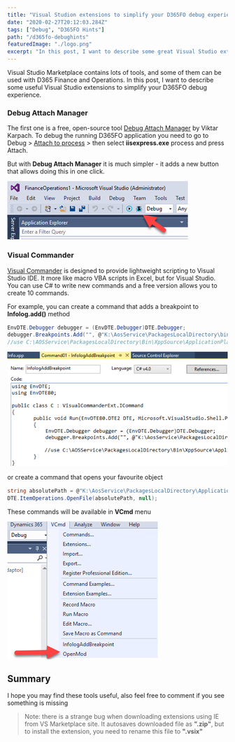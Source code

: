 ```yaml
---
title: "Visual Studion extensions to simplify your D365FO debug experience"
date: "2020-02-27T20:12:03.284Z"
tags: ["Debug", "D365FO Hints"]
path: "/d365fo-debughints"
featuredImage: "./logo.png" 
excerpt: "In this post, I want to describe some great Visual Studio extensions to simplify your D365FO debug experience."
---
```


Visual Studio Marketplace contains lots of tools, and some of them can be used with D365 Finance and Operations. In this post, I want to describe some useful Visual Studio extensions to simplify your D365FO debug experience.

### Debug Attach Manager

The first one is a free, open-source tool [Debug Attach Manager](https://marketplace.visualstudio.com/items?itemName=ViktarKarpach.DebugAttachManager) by Viktar Karpach. 
To debug the running D365FO application you need to go to Debug > [Attach to process](https://microsoftdynamix.blogspot.com/2019/01/d365fo-debugging.html) > then select **iisexpress.exe** process and press Attach. 

But with **Debug Attach Manager** it is much simpler - it adds a new button that allows doing this in one click.

 ![DebugAttachManager](DebugAttachManager.png)


### Visual Commander

[Visual Commander](https://marketplace.visualstudio.com/items?itemName=SergeyVlasov.VisualCommander) is designed to provide lightweight scripting to Visual Studio IDE. It more like macro VBA scripts in Excel, but for Visual Studio. You can use C# to write new commands and a free version allows you to create 10 commands.

For example, you can create a command that adds a breakpoint to **Infolog.add()** method

```csharp
EnvDTE.Debugger debugger = (EnvDTE.Debugger)DTE.Debugger;  
debugger.Breakpoints.Add("", @"K:\AosService\PackagesLocalDirectory\bin\XppSource\ApplicationPlatform\AxClass_Info.xpp", 298);
//use C:\AOSService\PackagesLocalDirectory\Bin\XppSource\ApplicationPlatform\AxClass_Info.xpp for Local VMs
```

![CreateCommandVC](CreateCommandVC.png)

or create a command that opens your favourite object

```csharp
string absolutePath = @"K:\AosService\PackagesLocalDirectory\ApplicationPlatform\ApplicationPlatform\AxClass\Info.xml";
DTE.ItemOperations.OpenFile(absolutePath, null);
```

These commands will be available in **VCmd** menu

![VCMDCommands](VCMDCommands.PNG) 

## Summary

I hope you may find these tools useful, also feel free to comment if you see something is missing 

> Note: there is a strange bug when downloading extensions using IE from VS Marketplace site. It autosaves downloaded file as **".zip"**, but to install the extension, you need to rename this file to **".vsix"**
